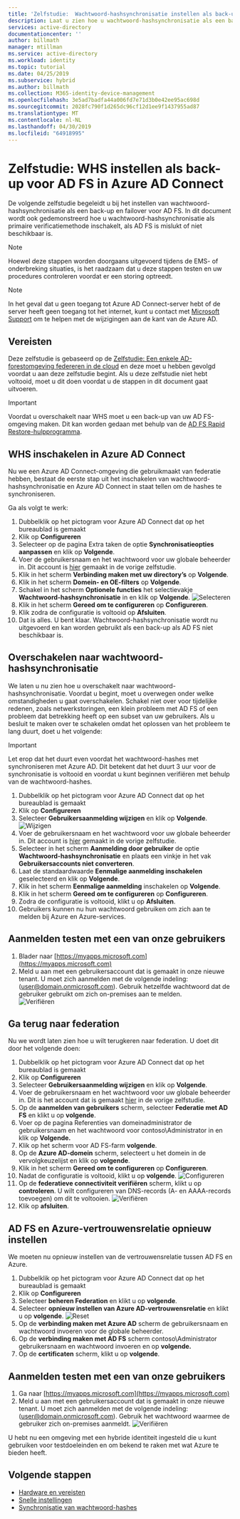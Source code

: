 ```yaml
---
title: 'Zelfstudie:  Wachtwoord-hashsynchronisatie instellen als back-up voor AD FS in Azure AD Connect | Microsoft Docs'
description: Laat u zien hoe u wachtwoord-hashsynchronisatie als een back-up en voor AD FS inschakelt.
services: active-directory
documentationcenter: ''
author: billmath
manager: mtillman
ms.service: active-directory
ms.workload: identity
ms.topic: tutorial
ms.date: 04/25/2019
ms.subservice: hybrid
ms.author: billmath
ms.collection: M365-identity-device-management
ms.openlocfilehash: 3e5ad7badfa44a006fd7e71d3b0e42ee95ac698d
ms.sourcegitcommit: 2028fc790f1d265dc96cf12d1ee9f1437955ad87
ms.translationtype: MT
ms.contentlocale: nl-NL
ms.lasthandoff: 04/30/2019
ms.locfileid: "64918995"
---
```

# <a name="tutorial--setting-up-phs-as-backup-for-ad-fs-in-azure-ad-connect"></a>Zelfstudie:  WHS instellen als back-up voor AD FS in Azure AD Connect

De volgende zelfstudie begeleidt u bij het instellen van wachtwoord-hashsynchronisatie als een back-up en failover voor AD FS.  In dit document wordt ook gedemonstreerd hoe u wachtwoord-hashsynchronisatie als primaire verificatiemethode inschakelt, als AD FS is mislukt of niet beschikbaar is.

>[!NOTE] 
>Hoewel deze stappen worden doorgaans uitgevoerd tijdens de EMS- of onderbreking situaties, is het raadzaam dat u deze stappen testen en uw procedures controleren voordat er een storing optreedt.

>[!NOTE]
>In het geval dat u geen toegang tot Azure AD Connect-server hebt of de server heeft geen toegang tot het internet, kunt u contact met [Microsoft Support](https://support.microsoft.com/en-us/contactus/) om te helpen met de wijzigingen aan de kant van de Azure AD.

## <a name="prerequisites"></a>Vereisten
Deze zelfstudie is gebaseerd op de [Zelfstudie: Een enkele AD-forestomgeving federeren in de cloud](tutorial-federation.md) en deze moet u hebben gevolgd voordat u aan deze zelfstudie begint.  Als u deze zelfstudie niet hebt voltooid, moet u dit doen voordat u de stappen in dit document gaat uitvoeren.

>[!IMPORTANT]
>Voordat u overschakelt naar WHS moet u een back-up van uw AD FS-omgeving maken.  Dit kan worden gedaan met behulp van de [AD FS Rapid Restore-hulpprogramma](https://docs.microsoft.com/windows-server/identity/ad-fs/operations/ad-fs-rapid-restore-tool#how-to-use-the-tool).

## <a name="enable-phs-in-azure-ad-connect"></a>WHS inschakelen in Azure AD Connect
Nu we een Azure AD Connect-omgeving die gebruikmaakt van federatie hebben, bestaat de eerste stap uit het inschakelen van wachtwoord-hashsynchronisatie en Azure AD Connect in staat tellen om de hashes te synchroniseren.

Ga als volgt te werk:

1.  Dubbelklik op het pictogram voor Azure AD Connect dat op het bureaublad is gemaakt
2.  Klik op **Configureren**
3.  Selecteer op de pagina Extra taken de optie **Synchronisatieopties aanpassen** en klik op **Volgende**.
4.  Voer de gebruikersnaam en het wachtwoord voor uw globale beheerder in.  Dit account is [hier](tutorial-federation.md#create-a-global-administrator-in-azure-ad) gemaakt in de vorige zelfstudie.
5.  Klik in het scherm **Verbinding maken met uw directory’s** op **Volgende**.
6.  Klik in het scherm **Domein- en OE-filters** op **Volgende**.
7.  Schakel in het scherm **Optionele functies** het selectievakje **Wachtwoord-hashsynchronisatie** in en klik op **Volgende**.
![Selecteren](media/tutorial-phs-backup/backup1.png)</br>
8.  Klik in het scherm **Gereed om te configureren** op **Configureren**.
9.  Klik zodra de configuratie is voltooid op **Afsluiten**.
10. Dat is alles.  U bent klaar.  Wachtwoord-hashsynchronisatie wordt nu uitgevoerd en kan worden gebruikt als een back-up als AD FS niet beschikbaar is.

## <a name="switch-to-password-hash-synchronization"></a>Overschakelen naar wachtwoord-hashsynchronisatie
We laten u nu zien hoe u overschakelt naar wachtwoord-hashsynchronisatie. Voordat u begint, moet u overwegen onder welke omstandigheden u gaat overschakelen. Schakel niet over voor tijdelijke redenen, zoals netwerkstoringen, een klein probleem met AD FS of een probleem dat betrekking heeft op een subset van uw gebruikers. Als u besluit te maken over te schakelen omdat het oplossen van het probleem te lang duurt, doet u het volgende:

> [!IMPORTANT]
> Let erop dat het duurt even voordat het wachtwoord-hashes met synchroniseren met Azure AD.  Dit betekent dat het duurt 3 uur voor de synchronisatie is voltooid en voordat u kunt beginnen verifiëren met behulp van de wachtwoord-hashes.

1. Dubbelklik op het pictogram voor Azure AD Connect dat op het bureaublad is gemaakt
2.  Klik op **Configureren**
3.  Selecteer **Gebruikersaanmelding wijzigen** en klik op **Volgende**.
![Wijzigen](media/tutorial-phs-backup/backup2.png)</br>
4.  Voer de gebruikersnaam en het wachtwoord voor uw globale beheerder in.  Dit account is [hier](tutorial-federation.md#create-a-global-administrator-in-azure-ad) gemaakt in de vorige zelfstudie.
5.  Selecteer in het scherm **Aanmelding door gebruiker** de optie **Wachtwoord-hashsynchronisatie** en plaats een vinkje in het vak **Gebruikersaccounts niet converteren**.  
6.  Laat de standaardwaarde **Eenmalige aanmelding inschakelen** geselecteerd en klik op **Volgende**.
7.  Klik in het scherm **Eenmalige aanmelding** inschakelen op **Volgende**.
8.  Klik in het scherm **Gereed om te configureren** op **Configureren**.
9.  Zodra de configuratie is voltooid, klikt u op **Afsluiten**.
10. Gebruikers kunnen nu hun wachtwoord gebruiken om zich aan te melden bij Azure en Azure-services.

## <a name="test-signing-in-with-one-of-our-users"></a>Aanmelden testen met een van onze gebruikers

1. Blader naar [https://myapps.microsoft.com](https://myapps.microsoft.com)
2. Meld u aan met een gebruikersaccount dat is gemaakt in onze nieuwe tenant.  U moet zich aanmelden met de volgende indeling: (user@domain.onmicrosoft.com). Gebruik hetzelfde wachtwoord dat de gebruiker gebruikt om zich on-premises aan te melden.</br>
   ![Verifiëren](media/tutorial-password-hash-sync/verify1.png)</br>

## <a name="switch-back-to-federation"></a>Ga terug naar federation
Nu we wordt laten zien hoe u wilt terugkeren naar federation.  U doet dit door het volgende doen:

1.  Dubbelklik op het pictogram voor Azure AD Connect dat op het bureaublad is gemaakt
2.  Klik op **Configureren**
3.  Selecteer **Gebruikersaanmelding wijzigen** en klik op **Volgende**.
4.  Voer de gebruikersnaam en het wachtwoord voor uw globale beheerder in.  Dit is het account dat is gemaakt [hier](tutorial-federation.md#create-a-global-administrator-in-azure-ad) in de vorige zelfstudie.
5.  Op de **aanmelden van gebruikers** scherm, selecteer **Federatie met AD FS** en klikt u op **volgende**.  
6. Voer op de pagina Referenties van domeinadministrator de gebruikersnaam en het wachtwoord voor contoso\Administrator in en klik op **Volgende.**
7. Klik op het scherm voor AD FS-farm **volgende**.
8. Op de **Azure AD-domein** scherm, selecteert u het domein in de vervolgkeuzelijst en klik op **volgende**.
9. Klik in het scherm **Gereed om te configureren** op **Configureren**.
10. Nadat de configuratie is voltooid, klikt u op **volgende**.
![Configureren](media/tutorial-phs-backup/backup4.png)</br>
11. Op de **federatieve connectiviteit verifiëren** scherm, klikt u op **controleren**.  U wilt configureren van DNS-records (A- en AAAA-records toevoegen) om dit te voltooien.
![Verifiëren](media/tutorial-phs-backup/backup5.png)</br>
12. Klik op **afsluiten**.

## <a name="reset-the-ad-fs-and-azure-trust"></a>AD FS en Azure-vertrouwensrelatie opnieuw instellen
We moeten nu opnieuw instellen van de vertrouwensrelatie tussen AD FS en Azure.

1.  Dubbelklik op het pictogram voor Azure AD Connect dat op het bureaublad is gemaakt
2.  Klik op **Configureren**
3.  Selecteer **beheren Federation** en klikt u op **volgende**.
4.  Selecteer **opnieuw instellen van Azure AD-vertrouwensrelatie** en klikt u op **volgende**.
![Reset](media/tutorial-phs-backup/backup6.png)</br>
5.  Op de **verbinding maken met Azure AD** scherm de gebruikersnaam en wachtwoord invoeren voor de globale beheerder.
6.  Op de **verbinding maken met AD FS** scherm contoso\Administrator gebruikersnaam en wachtwoord invoeren en op **volgende.**
7.  Op de **certificaten** scherm, klikt u op **volgende**.

## <a name="test-signing-in-with-one-of-our-users"></a>Aanmelden testen met een van onze gebruikers

1.  Ga naar [https://myapps.microsoft.com](https://myapps.microsoft.com)
2. Meld u aan met een gebruikersaccount dat is gemaakt in onze nieuwe tenant.  U moet zich aanmelden met de volgende indeling: (user@domain.onmicrosoft.com). Gebruik het wachtwoord waarmee de gebruiker zich on-premises aanmeldt.
![Verifiëren](media/tutorial-password-hash-sync/verify1.png)

U hebt nu een omgeving met een hybride identiteit ingesteld die u kunt gebruiken voor testdoeleinden en om bekend te raken met wat Azure te bieden heeft.

## <a name="next-steps"></a>Volgende stappen


- [Hardware en vereisten](how-to-connect-install-prerequisites.md) 
- [Snelle instellingen](how-to-connect-install-express.md)
- [Synchronisatie van wachtwoord-hashes](how-to-connect-password-hash-synchronization.md)

